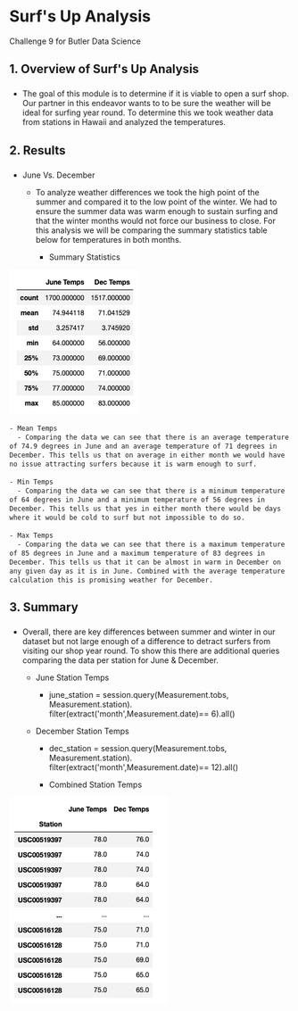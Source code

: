 # Surf's Up Analysis
Challenge 9 for Butler Data Science

## 1. Overview of Surf's Up Analysis
### 
* The goal of this module is to determine if it is viable to open a surf shop. Our partner in this endeavor wants to to be sure the weather will be ideal for surfing year round. To determine this we took weather data from stations in Hawaii and analyzed the temperatures.

## 2. Results
### 
* June Vs. December
	- To analyze weather differences we took the high point of the summer and compared it to the low point of the winter. We had to ensure the summer data was warm enough to sustain surfing and that the winter months would not force our business to close. For this analysis we will be comparing the summary statistics table below for temperatures in both months.

	  - Summary Statistics

![Summary Statistics](https://github.com/coxjack/AdvDataStorageChallenge9/blob/main/Additional%20Supporting%20Images/Temps%20Compare.png)

	- Mean Temps
	  - Comparing the data we can see that there is an average temperature of 74.9 degrees in June and an average temperature of 71 degrees in December. This tells us that on average in either month we would have no issue attracting surfers because it is warm enough to surf.

	- Min Temps
	  - Comparing the data we can see that there is a minimum temperature of 64 degrees in June and a minimum temperature of 56 degrees in December. This tells us that yes in either month there would be days where it would be cold to surf but not impossible to do so.

	- Max Temps
	  - Comparing the data we can see that there is a maximum temperature of 85 degrees in June and a maximum temperature of 83 degrees in December. This tells us that it can be almost in warm in December on any given day as it is in June. Combined with the average temperature calculation this is promising weather for December.


	
## 3. Summary
### 
* Overall, there are key differences between summer and winter in our dataset but not large enough of a difference to detract surfers from visiting our shop year round. To show this there are additional queries comparing the data per station for June & December.

	- June Station Temps
	  - june_station = session.query(Measurement.tobs, Measurement.station).\
                filter(extract('month',Measurement.date)== 6).all()

	- December Station Temps
	  - dec_station = session.query(Measurement.tobs, Measurement.station).\
            filter(extract('month',Measurement.date)== 12).all()

	  - Combined Station Temps

![Combined Station Temps](https://github.com/coxjack/AdvDataStorageChallenge9/blob/main/Additional%20Supporting%20Images/Summary%20Stations.png)



